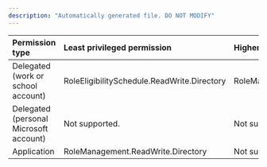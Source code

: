 ```yaml
---
description: "Automatically generated file. DO NOT MODIFY"
---
```


|Permission type|Least privileged permission|Higher privileged permissions|
|:---|:---|:---|
|Delegated (work or school account)|RoleEligibilitySchedule.ReadWrite.Directory|RoleManagement.ReadWrite.Directory|
|Delegated (personal Microsoft account)|Not supported.|Not supported.|
|Application|RoleManagement.ReadWrite.Directory|Not supported.|

